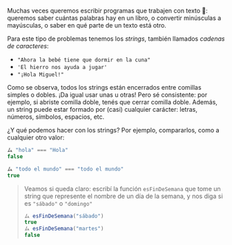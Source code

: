 Muchas veces queremos escribir programas que trabajen con texto :page_facing_up:: queremos saber cuántas palabras hay en un libro, o convertir minúsculas a mayúsculas, o saber en qué parte de un texto está otro. 

Para este tipo de problemas tenemos los _strings_, también llamados _cadenas de caracteres_: 

* `"Ahora la bebé tiene que dormir en la cuna"`
* `'El hierro nos ayuda a jugar'`
* `"¡Hola Miguel!"`

Como se observa, todos los strings están encerrados entre comillas simples o dobles. ¡Da igual usar unas u otras! Pero sé consistente: por ejemplo, si abriste comilla doble, tenés que cerrar comilla doble. Además, un string puede estar formado por (casi) cualquier carácter: letras, números, símbolos, espacios, etc. 

¿Y qué podemos hacer con los strings? Por ejemplo, compararlos, como a cualquier otro valor: 

```javascript
ム "hola" === "Hola"
false

ム "todo el mundo" === "todo el mundo"
true
```

> Veamos si queda claro: escribí la función `esFinDeSemana` que tome un string que represente el nombre de un día de la semana, y nos diga si es `"sábado"` o `"domingo"` 
> 
> ```javascript
> ム esFinDeSemana("sábado")
> true
> ム esFinDeSemana("martes")
> false
> ```

